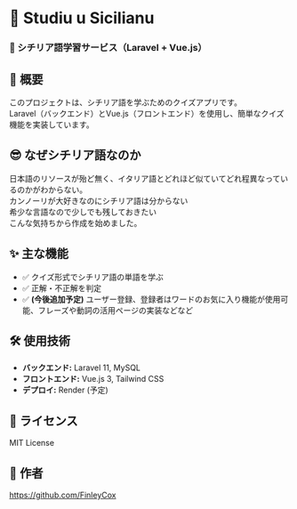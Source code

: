 # 🎉 Studiu u Sicilianu

### 🚀 シチリア語学習サービス（Laravel + Vue.js）

## 📖 概要
このプロジェクトは、シチリア語を学ぶためのクイズアプリです。  
Laravel（バックエンド）とVue.js（フロントエンド）を使用し、簡単なクイズ機能を実装しています。

## 😎 なぜシチリア語なのか
日本語のリソースが殆ど無く、イタリア語とどれほど似ていてどれ程異なっているのかがわからない。    
カンノーリが大好きなのにシチリア語は分からない  
希少な言語なので少しでも残しておきたい  
こんな気持ちから作成を始めました。  

## ✨ 主な機能
- ✅ クイズ形式でシチリア語の単語を学ぶ
- ✅ 正解・不正解を判定
- ✅ **(今後追加予定)** ユーザー登録、登録者はワードのお気に入り機能が使用可能、フレーズや動詞の活用ページの実装などなど

## 🛠️ 使用技術
- **バックエンド:** Laravel 11, MySQL  
- **フロントエンド:** Vue.js 3, Tailwind CSS  
- **デプロイ:** Render (予定) 

## 📜 ライセンス
MIT License

## 👤 作者
https://github.com/FinleyCox
